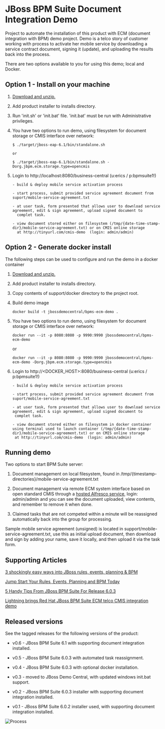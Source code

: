 JBoss BPM Suite Document Integration Demo 
=========================================
Project to automate the installation of this product with ECM (document integration with BPM) demo project. Demo is a telco story of
customer working with process to activate her mobile service by downloading a service contract document, signing it (update), and
uploading the results back into the process.

There are two options available to you for using this demo; local and Docker.


Option 1 - Install on your machine
----------------------------------
1. [Download and unzip.](https://github.com/jbossdemocentral/bpms-ecm-demo/archive/master.zip)

2. Add product installer to installs directory.

3. Run 'init.sh' or 'init.bat' file. 'init.bat' must be run with Administrative privileges.

4. You have two options to run demo, using filesystem for document storage or CMIS interface over network:

   ```
   $ ./target/jboss-eap-6.1/bin/standalone.sh
  
   or 

   $ ./target/jboss-eap-6.1/bin/standalone.sh -Dorg.jbpm.ecm.storage.type=opencmis
   ```

5. Login to http://localhost:8080/business-central  (u:erics / p:bpmsuite1!)

   ```
   - build & deploy mobile service activation process

   - start process, submit provided service agreement document from suport/mobile-service-agreement.txt

   - at user task, form presented that allows user to download service agreement, edit & sign agreement, upload signed document to
     complet task.

   - view document stored either on filesystem (/tmp/{date-time-stamp-dir}/mobile-service-agreement.txt) or on CMIS online storage
     at http://tinyurl.com/cmis-demo  (login: admin/admin)
   ```


Option 2 - Generate docker install
----------------------------------
The following steps can be used to configure and run the demo in a docker container

1. [Download and unzip.](https://github.com/jbossdemocentral/bpms-ecm-demo/archive/master.zip)

2. Add product installer to installs directory.

3. Copy contents of support/docker directory to the project root.

4. Build demo image

	```
	docker build -t jbossdemocentral/bpms-ecm-demo .
	```
5. You have two options to run demo, using filesystem for document storage or CMIS interface over network:
    
    ```
	docker run --it -p 8080:8080 -p 9990:9990 jbossdemocentral/bpms-ecm-demo
    ```
    or
      
    ```
	docker run --it -p 8080:8080 -p 9990:9990 jbossdemocentral/bpms-ecm-demo -Dorg.jbpm.ecm.storage.type=opencmis
    ```
6. Login to http://<DOCKER_HOST>:8080/business-central  (u:erics / p:bpmsuite1!)

    ```
   - build & deploy mobile service activation process

   - start process, submit provided service agreement document from suport/mobile-service-agreement.txt

   - at user task, form presented that allows user to download service agreement, edit & sign agreement, upload signed document to
     complet task.

   - view document stored either on filesystem in docker container using terminal used to launch container (/tmp/{date-time-stamp-dir}/mobile-service-agreement.txt) or on CMIS online storage
     at http://tinyurl.com/cmis-demo  (login: admin/admin)
     ```

Running demo
------------
Two options to start BPM Suite server:

   1. Document management on local filesystem, found in /tmp/{timestamp-directories}/mobile-service-agreement.txt

   2. Document management via remote ECM system interface based on open standard CMIS through a [hosted Alfresco service](http://tinyurl.com/cmis-demo),
      login: admin/admin and you can see the document uploaded, view contents, and remember to remove it when done.

   3. Claimed tasks that are not competed within a minute will be reassigned automatically back into the group for processing.

Sample mobile service agreement (unsigned) is located in support/mobile-service-agreement.txt, use this as initial upload document, 
then download and sign by adding your name, save it locally, and then upload it via the task form.


Supporting Articles
-------------------
[3 shockingly easy ways into JBoss rules, events, planning & BPM](http://www.schabell.org/2015/01/3-shockingly-easy-ways-into-jboss-brms-bpmsuite.html)

[Jump Start Your Rules, Events, Planning and BPM Today](http://www.schabell.org/2014/12/jump-start-rules-events-planning-bpm-today.html)

[5 Handy Tips From JBoss BPM Suite For Release 6.0.3](http://www.schabell.org/2014/10/5-handy-tips-from-jboss-bpmsuite-release-603.html)

[Lightning brings Red Hat JBoss BPM Suite ECM telco CMIS integration demo](http://www.schabell.org/2014/07/lightning-strike-brings-redhat-jboss-bpmsuite-ecm-cmis-demo.html)


Released versions
-----------------
See the tagged releases for the following versions of the product:

- v0.6 - JBoss BPM Suite 6.1 with supporting document integration installed.

- v0.5 - JBoss BPM Suite 6.0.3 with automated task reassignment.

- v0.4 - JBoss BPM Suite 6.0.3 with optional docker installation.

- v0.3 - moved to JBoss Demo Central, with updated windows init.bat support.

- v0.2 - JBoss BPM Suite 6.0.3 installer with supporting document integration installed. 

- v0.1 - JBoss BPM Suite 6.0.2 installer used, with supporting document integration installed. 

![Process](https://github.com/jbossdemocentral/bpms-ecm-demo/blob/master/docs/demo-images/mobile-activation-process.png?raw=true)
